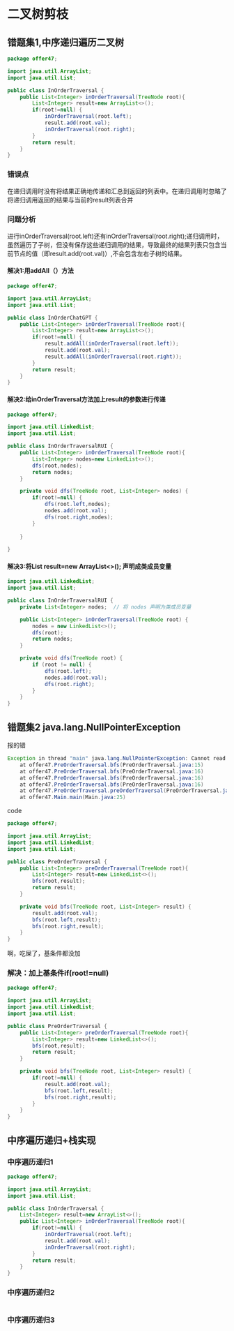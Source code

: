 # 二叉树剪枝 
## 错题集1,中序递归遍历二叉树
``` java
package offer47;

import java.util.ArrayList;
import java.util.List;

public class InOrderTraversal {
	public List<Integer> inOrderTraversal(TreeNode root){
		List<Integer> result=new ArrayList<>();
		if(root!=null) {
			inOrderTraversal(root.left);
			result.add(root.val);
			inOrderTraversal(root.right);
		}
		return result;
	}
}
```
### 错误点
在递归调用时没有将结果正确地传递和汇总到返回的列表中。在递归调用时忽略了将递归调用返回的结果与当前的result列表合并
### 问题分析
进行inOrderTraversal(root.left)还有inOrderTraversal(root.right);递归调用时，虽然遍历了子树，但没有保存这些递归调用的结果，导致最终的结果列表只包含当前节点的值（即result.add(root.val)）,不会包含左右子树的结果。
#### 解决1:用addAll（）方法
```java
package offer47;

import java.util.ArrayList;
import java.util.List;

public class InOrderChatGPT {
	public List<Integer> inOrderTraversal(TreeNode root){
		List<Integer> result=new ArrayList<>();
		if(root!=null) {
			result.addAll(inOrderTraversal(root.left));
			result.add(root.val);
			result.addAll(inOrderTraversal(root.right));
		}
		return result;
	}
}
```
#### 解决2:给inOrderTraversal方法加上result的参数进行传递
```java
package offer47;

import java.util.LinkedList;
import java.util.List;

public class InOrderTraversalRUI {
	public List<Integer> inOrderTraversal(TreeNode root){
		List<Integer> nodes=new LinkedList<>();
		dfs(root,nodes);
		return nodes;
	}

	private void dfs(TreeNode root, List<Integer> nodes) {
		if(root!=null) {
			dfs(root.left,nodes);
			nodes.add(root.val);
			dfs(root.right,nodes);
		}
		
	}
	
}
```
#### 解决3:将List<Integer> result=new ArrayList<>(); 声明成类成员变量
``` java
import java.util.LinkedList;
import java.util.List;

public class InOrderTraversalRUI {
    private List<Integer> nodes;  // 将 nodes 声明为类成员变量

    public List<Integer> inOrderTraversal(TreeNode root) {
        nodes = new LinkedList<>();
        dfs(root);
        return nodes;
    }

    private void dfs(TreeNode root) {
        if (root != null) {
            dfs(root.left);
            nodes.add(root.val);
            dfs(root.right);
        }
    }
}
```
## 错题集2 java.lang.NullPointerException
报的错
``` java
Exception in thread "main" java.lang.NullPointerException: Cannot read field "val" because "root" is null
	at offer47.PreOrderTraversal.bfs(PreOrderTraversal.java:15)
	at offer47.PreOrderTraversal.bfs(PreOrderTraversal.java:16)
	at offer47.PreOrderTraversal.bfs(PreOrderTraversal.java:16)
	at offer47.PreOrderTraversal.bfs(PreOrderTraversal.java:16)
	at offer47.PreOrderTraversal.preOrderTraversal(PreOrderTraversal.java:10)
	at offer47.Main.main(Main.java:25)
```
code
``` java
package offer47;

import java.util.ArrayList;
import java.util.LinkedList;
import java.util.List;

public class PreOrderTraversal {
	public List<Integer> preOrderTraversal(TreeNode root){
		List<Integer> result=new LinkedList<>();
		bfs(root,result);
		return result;
	}

	private void bfs(TreeNode root, List<Integer> result) {
		result.add(root.val);
		bfs(root.left,result);
		bfs(root.right,result);
	}
}
```
啊，吃屎了，基条件都没加
### 解决：加上基条件if(root!=null)
``` java
package offer47;

import java.util.ArrayList;
import java.util.LinkedList;
import java.util.List;

public class PreOrderTraversal {
	public List<Integer> preOrderTraversal(TreeNode root){
		List<Integer> result=new LinkedList<>();
		bfs(root,result);
		return result;
	}

	private void bfs(TreeNode root, List<Integer> result) {
		if(root!=null) {
			result.add(root.val);
			bfs(root.left,result);
			bfs(root.right,result);
		}
	}
}
```
## 中序遍历递归+栈实现
### 中序遍历递归1
```java
package offer47;

import java.util.ArrayList;
import java.util.List;

public class InOrderTraversal {
	List<Integer> result=new ArrayList<>();
	public List<Integer> inOrderTraversal(TreeNode root){
		if(root!=null) {
			inOrderTraversal(root.left);
			result.add(root.val);
			inOrderTraversal(root.right);
		}
		return result;
	}
}
```
### 中序遍历递归2
```java

```
### 中序遍历递归3
